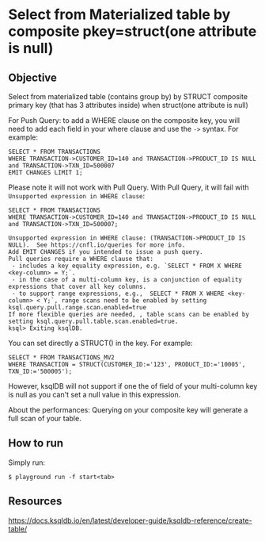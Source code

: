 # Select from Materialized table by composite pkey=struct(one attribute is null)

## Objective

Select from materialized table (contains group by) by STRUCT composite primary key (that has 3 attributes inside) when struct(one attribute is null)

For Push Query: to add a WHERE clause on the composite key, you will need to add each field in your where clause and use the `->` syntax.
For example:
```
SELECT * FROM TRANSACTIONS
WHERE TRANSACTION->CUSTOMER_ID=140 and TRANSACTION->PRODUCT_ID IS NULL and TRANSACTION->TXN_ID=500007
EMIT CHANGES LIMIT 1;
```

Please note it will not work with Pull Query. With Pull Query, it will fail with `Unsupported expression in WHERE clause`:
```
SELECT * FROM TRANSACTIONS
WHERE TRANSACTION->CUSTOMER_ID=140 and TRANSACTION->PRODUCT_ID IS NULL and TRANSACTION->TXN_ID=500007;

Unsupported expression in WHERE clause: (TRANSACTION->PRODUCT_ID IS NULL).  See https://cnfl.io/queries for more info.
Add EMIT CHANGES if you intended to issue a push query.
Pull queries require a WHERE clause that:
 - includes a key equality expression, e.g. `SELECT * FROM X WHERE <key-column> = Y;`.
 - in the case of a multi-column key, is a conjunction of equality expressions that cover all key columns.
 - to support range expressions, e.g.,  SELECT * FROM X WHERE <key-column> < Y;`, range scans need to be enabled by setting ksql.query.pull.range.scan.enabled=true
If more flexible queries are needed, , table scans can be enabled by setting ksql.query.pull.table.scan.enabled=true.
ksql> Exiting ksqlDB.
```

You can set directly a STRUCT() in the key. For example:
```
SELECT * FROM TRANSACTIONS_MV2
WHERE TRANSACTION = STRUCT(CUSTOMER_ID:='123', PRODUCT_ID:='10005', TXN_ID:='500005');
```
However, ksqlDB will not support if one the of field of your multi-column key is null as you can't set a null value in this expression.

About the performances:
Querying on your composite key will generate a full scan of your table.

## How to run

Simply run:

```
$ playground run -f start<tab>
```

## Resources
https://docs.ksqldb.io/en/latest/developer-guide/ksqldb-reference/create-table/
